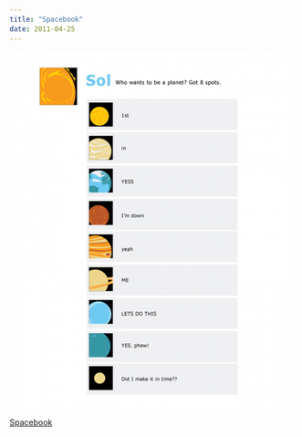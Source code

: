 ```yaml
---
title: "Spacebook"
date: 2011-04-25
---
```


![2011-04-25-k7dy52sd.png](/images/2011-04-25-k7dy52sd.png)

<a href="http://lolsnaps.com/news/1290/0/">Spacebook</a>
